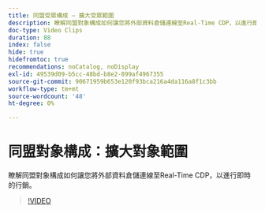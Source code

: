 ```yaml
---
title: 同盟受眾構成 — 擴大受眾範圍
description: 瞭解同盟對象構成如何讓您將外部資料倉儲連線至Real-Time CDP，以進行即時的行銷。
doc-type: Video Clips
duration: 88
index: false
hide: true
hidefromtoc: true
recommendations: noCatalog, noDisplay
exl-id: 49539d09-b5cc-48bd-b8e2-899af4967355
source-git-commit: 90671959b653e120f93bca216a4da116a8f1c3bb
workflow-type: tm+mt
source-wordcount: '48'
ht-degree: 0%

---
```


# 同盟對象構成：擴大對象範圍

瞭解同盟對象構成如何讓您將外部資料倉儲連線至Real-Time CDP，以進行即時的行銷。

<!-- 62_S508_3442517_87_federated-audience-composition-expanding-audience-reach -->
>[!VIDEO](https://video.tv.adobe.com/v/3459802/?learn=on&enablevpops=true&captions=chi_hant)
